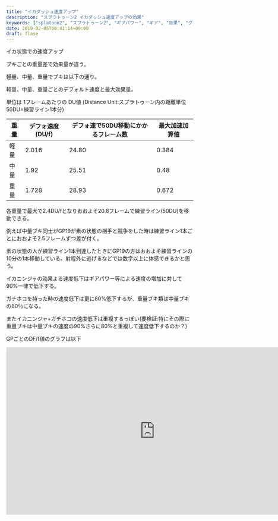 ```yaml
---
title: "イカダッシュ速度アップ"
description: "スプラトゥーン2 イカダッシュ速度アップの効果"
keywords: ["splatoon2", "スプラトゥーン2", "ギアパワー", "ギア", "効果", "グラフ", "イカダッシュ速度アップ", "イカ速"]
date: 2019-02-05T00:41:14+09:00
draft: flase
---
```


イカ状態での速度アップ

ブキごとの重量差で効果量が違う。

軽量、中量、重量でブキは以下の通り。

軽量、中量、重量ごとのデフォルト速度と最大効果量。

単位は 1フレームあたりの DU値 (Distance Unit:スプラトゥーン内の距離単位 50DU=練習ライン1本分)

|重量|デフォ速度(DU/f)|デフォ速で50DU移動にかかるフレーム数|最大加速加算値|
|---|---|---|---|
|軽量|2.016|24.80|0.384|
|中量|1.92|25.51|0.48|
|重量|1.728|28.93|0.672|

各重量で最大で2.4DU/fとなりおおよそ20.8フレームで練習ライン(50DU)を移動できる。

例えば中量ブキ同士がGP19が素の状態の相手と競争をした時は練習ライン1本ごとにおおよそ2.5フレームずつ差が付く。

素の状態の人が練習ライン1本到達したときにGP19の方はおおよそ練習ラインの10分の1本移動している。射程外に逃げるなどでは数字以上に体感できるかと思う。

イカニンジャの効果よる速度低下はギアパワー等による速度の増加に対して90%一律で低下する。

ガチホコを持った時の速度低下は更に80%低下するが、重量ブキ類は中量ブキの80％になる。

またイカニンジャ+ガチホコの速度低下は重複するっぽい(要検証:特にその際に重量ブキは中量ブキの速度の90%さらに80%と重複して速度低下するのか？)

GPごとのDF/f値のグラフは以下

<iframe width="800" height="450" src="https://datastudio.google.com/embed/reporting/1ZLu7iU9Fhs5Q76pwzEgSRafQL0fyGz6G/page/Oixl" frameborder="0" style="border:0" allowfullscreen></iframe>
